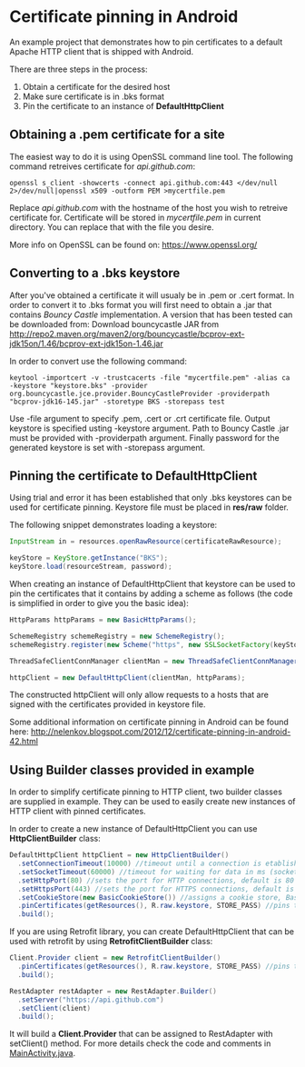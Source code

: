 Certificate pinning in Android
=================

An example project that demonstrates how to pin certificates to a default Apache HTTP client that is shipped with Android.

There are three steps in the process: 

1. Obtain a certificate for the desired host
2. Make sure certificate is in .bks format
3. Pin the certificate to an instance of **DefaultHttpClient**

## Obtaining a .pem certificate for a site

The easiest way to do it is using OpenSSL command line tool. The following command retreives certificate for *api.github.com*:

```shell
openssl s_client -showcerts -connect api.github.com:443 </dev/null 2>/dev/null|openssl x509 -outform PEM >mycertfile.pem
```

Replace *api.github.com* with the hostname of the host you wish to retreive certificate for. Certificate will be stored in *mycertfile.pem* in current directory. You can replace that with the file you desire.

More info on OpenSSL can be found on: https://www.openssl.org/
 
## Converting to a .bks keystore

After you've obtained a certificate it will usualy be in .pem or .cert format. In order to convert it to .bks format you will first need to obtain a .jar that contains *Bouncy Castle* implementation. A version that has been tested can be downloaded from: Download bouncycastle JAR from http://repo2.maven.org/maven2/org/bouncycastle/bcprov-ext-jdk15on/1.46/bcprov-ext-jdk15on-1.46.jar

In order to convert use the following command: 

```shell
keytool -importcert -v -trustcacerts -file "mycertfile.pem" -alias ca -keystore "keystore.bks" -provider org.bouncycastle.jce.provider.BouncyCastleProvider -providerpath "bcprov-jdk16-145.jar" -storetype BKS -storepass test
```

Use -file argument to specify .pem, .cert or .crt certificate file. Output keystore is specified usting -keystore argument. Path to Bouncy Castle .jar must be provided with -providerpath argument. Finally password for the generated keystore is set with -storepass argument.

## Pinning the certificate to DefaultHttpClient

Using trial and error it has been established that only .bks keystores can be used for certificate pinning. Keystore file must be placed in **res/raw** folder.

The following snippet demonstrates loading a keystore: 
```java
InputStream in = resources.openRawResource(certificateRawResource);

keyStore = KeyStore.getInstance("BKS");
keyStore.load(resourceStream, password);
```
When creating an instance of DefaultHttpClient that keystore can be used to pin the certificates that it contains by adding a scheme as follows (the code is simplified in order to give you the basic idea): 
```java
HttpParams httpParams = new BasicHttpParams();

SchemeRegistry schemeRegistry = new SchemeRegistry();
schemeRegistry.register(new Scheme("https", new SSLSocketFactory(keyStore), 443));

ThreadSafeClientConnManager clientMan = new ThreadSafeClientConnManager(httpParams, schemeRegistry);

httpClient = new DefaultHttpClient(clientMan, httpParams);
```
The constructed httpClient will only allow requests to a hosts that are signed with the certificates provided in keystore file. 

Some additional information on certificate pinning in Android can be found here: 
http://nelenkov.blogspot.com/2012/12/certificate-pinning-in-android-42.html

## Using Builder classes provided in example

In order to simplify certificate pinning to HTTP client, two builder classes are supplied in example. They can be used to easily create new instances of HTTP client with pinned certificates. 

In order to create a new instance of DefaultHttpClient you can use **HttpClientBuilder** class: 
```java
DefaultHttpClient httpClient = new HttpClientBuilder()
  .setConnectionTimeout(10000) //timeout until a connection is etablished in ms; zero means no timeout
  .setSocketTimeout(60000) //timeout for waiting for data in ms (socket timeout); zero means no timeout
  .setHttpPort(80) //sets the port for HTTP connections, default is 80
  .setHttpsPort(443) //sets the port for HTTPS connections, default is 443
  .setCookieStore(new BasicCookieStore()) //assigns a cookie store, BasicCookieStore is assigned by default
  .pinCertificates(getResources(), R.raw.keystore, STORE_PASS) //pins the certificate from raw resources
  .build();
```

If you are using Retrofit library, you can create DefaultHttpClient that can be used with retrofit by using **RetrofitClientBuilder** class:

```java
Client.Provider client = new RetrofitClientBuilder()
  .pinCertificates(getResources(), R.raw.keystore, STORE_PASS) //pins the certificate from raw resources
  .build();

RestAdapter restAdapter = new RestAdapter.Builder()
  .setServer("https://api.github.com")
  .setClient(client)
  .build();
```

It will build a **Client.Provider** that can be assigned to RestAdapter with setClient() method. For more details check the code and comments in <a href="https://github.com/ikust/hello-pinnedcerts/blob/master/pinnedcerts/src/main/java/co/infinum/https/MainActivity.java">MainActivity.java</a>.

